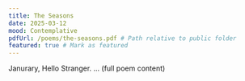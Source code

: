 ```yaml
---
title: The Seasons
date: 2025-03-12
mood: Contemplative
pdfUrl: /poems/the-seasons.pdf # Path relative to public folder
featured: true # Mark as featured
---
```


Janurary,
Hello Stranger.
... (full poem content)
